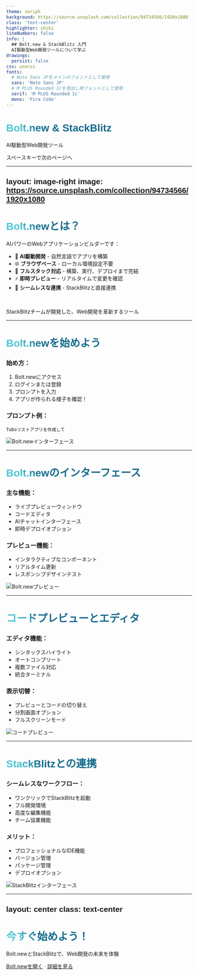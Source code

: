 ```yaml
---
theme: seriph
background: https://source.unsplash.com/collection/94734566/1920x1080
class: 'text-center'
highlighter: shiki
lineNumbers: false
info: |
  ## Bolt.new & StackBlitz 入門
  AI駆動型Web開発ツールについて学ぶ
drawings:
  persist: false
css: unocss
fonts:
  # Noto Sans JPをメインのフォントとして使用
  sans: 'Noto Sans JP'
  # M PLUS Rounded 1cを見出し用フォントとして使用
  serif: 'M PLUS Rounded 1c'
  mono: 'Fira Code'
---
```


# Bolt.new & StackBlitz
AI駆動型Web開発ツール

<div class="pt-12">
  <span @click="$slidev.nav.next" class="px-2 py-1 rounded cursor-pointer" hover="bg-white bg-opacity-10">
    スペースキーで次のページへ <carbon:arrow-right class="inline"/>
  </span>
</div>

<div class="abs-br m-6 flex gap-2">
  <a href="https://bolt.new" target="_blank" 
    class="text-xl icon-btn opacity-50 !border-none !hover:text-white">
    <carbon-rocket />
  </a>
</div>

---
layout: image-right
image: https://source.unsplash.com/collection/94734566/1920x1080
---

# Bolt.newとは？

AIパワーのWebアプリケーションビルダーです：

- 🤖 **AI駆動開発** - 自然言語でアプリを構築
- 🌐 **ブラウザベース** - ローカル環境設定不要
- 🚀 **フルスタック対応** - 構築、実行、デプロイまで完結
- ⚡ **即時プレビュー** - リアルタイムで変更を確認
- 🔄 **シームレスな連携** - StackBlitzと直接連携

<br>

StackBlitzチームが開発した、Web開発を革新するツール

---

# Bolt.newを始めよう

<div class="grid grid-cols-2 gap-4">

<div>

### 始め方：
1. Bolt.newにアクセス
2. ログインまたは登録
3. プロンプトを入力
4. アプリが作られる様子を確認！

### プロンプト例：
```
ToDoリストアプリを作成して
```

</div>

<div>
<img
  class="rounded-lg shadow-xl"
  src="https://i.gyazo.com/b8c8a921f5c6288291329f603a386c75.png"
  alt="Bolt.newインターフェース"
/>
</div>

</div>

---

# Bolt.newのインターフェース

<div class="grid grid-cols-2 gap-4">

<div>

### 主な機能：
- ライブプレビューウィンドウ
- コードエディタ
- AIチャットインターフェース
- 即時デプロイオプション

### プレビュー機能：
- インタラクティブなコンポーネント
- リアルタイム更新
- レスポンシブデザインテスト

</div>

<div>
<img
  class="rounded-lg shadow-xl"
  src="https://i.gyazo.com/f1e6afe67feece4fba47f7150b889130.png"
  alt="Bolt.newプレビュー"
/>
</div>

</div>

---

# コードプレビューとエディタ

<div class="grid grid-cols-2 gap-4">

<div>

### エディタ機能：
- シンタックスハイライト
- オートコンプリート
- 複数ファイル対応
- 統合ターミナル

### 表示切替：
- プレビューとコードの切り替え
- 分割画面オプション
- フルスクリーンモード

</div>

<div>
<img
  class="rounded-lg shadow-xl"
  src="https://i.gyazo.com/c4e092666896aa2a3e9e8e9e9bcb2eca.png"
  alt="コードプレビュー"
/>
</div>

</div>

---

# StackBlitzとの連携

<div class="grid grid-cols-2 gap-4">

<div>

### シームレスなワークフロー：
- ワンクリックでStackBlitzを起動
- フル開発環境
- 高度な編集機能
- チーム協業機能

### メリット：
- プロフェッショナルなIDE機能
- バージョン管理
- パッケージ管理
- デプロイオプション

</div>

<div>
<img
  class="rounded-lg shadow-xl"
  src="https://i.gyazo.com/2d815896c07ff01fd392f2a001d87069.png"
  alt="StackBlitzインターフェース"
/>
</div>

</div>

---
layout: center
class: text-center
---

# 今すぐ始めよう！

Bolt.newとStackBlitzで、Web開発の未来を体験

[Bolt.newを開く](https://bolt.new) · [詳細を見る](https://stackblitz.com)

<style>
h1 {
  font-family: 'M PLUS Rounded 1c', sans-serif;
  background-image: linear-gradient(45deg, #4EC5D4 10%, #146b8c 20%);
  background-size: 100%;
  -webkit-background-clip: text;
  -moz-background-clip: text;
  -webkit-text-fill-color: transparent;
  -moz-text-fill-color: transparent;
}

h2, h3 {
  font-family: 'M PLUS Rounded 1c', sans-serif;
}

.slidev-layout {
  font-family: 'Noto Sans JP', sans-serif;
}
</style>